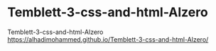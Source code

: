# Temblett-3-css-and-html-Alzero
Temblett-3-css-and-html-Alzero
https://alhadimohammed.github.io/Temblett-3-css-and-html-Alzero/
